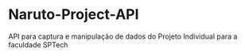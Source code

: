 # Naruto-Project-API
API para captura e manipulação de dados do Projeto Individual para a faculdade SPTech
